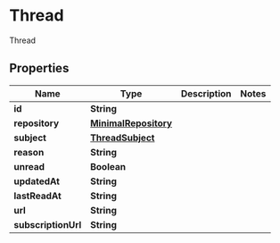 

# Thread

Thread

## Properties

| Name | Type | Description | Notes |
|------------ | ------------- | ------------- | -------------|
|**id** | **String** |  |  |
|**repository** | [**MinimalRepository**](MinimalRepository.md) |  |  |
|**subject** | [**ThreadSubject**](ThreadSubject.md) |  |  |
|**reason** | **String** |  |  |
|**unread** | **Boolean** |  |  |
|**updatedAt** | **String** |  |  |
|**lastReadAt** | **String** |  |  |
|**url** | **String** |  |  |
|**subscriptionUrl** | **String** |  |  |




